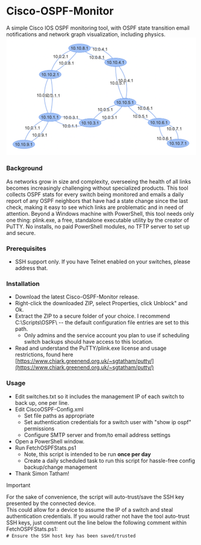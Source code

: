 # Cisco-OSPF-Monitor
A simple Cisco IOS OSPF monitoring tool, with OSPF state transition email notifications and network graph visualization, including physics.
![Cisco OSPF Monitor Network Graph](https://github.com/Xorlent/Cisco-OSPF-Monitor/blob/main/OSPFGraph-Example.png)


### Background
As networks grow in size and complexity, overseeing the health of all links becomes increasingly challenging without specialized products.  This tool collects OSPF stats for every switch being monitored and emails a daily report of any OSPF neighbors that have had a state change since the last check, making it easy to see which links are problematic and in need of attention.  Beyond a Windows machine with PowerShell, this tool needs only one thing: plink.exe, a free, standalone executable utility by the creator of PuTTY.  No installs, no paid PowerShell modules, no TFTP server to set up and secure.

### Prerequisites
  - SSH support only.  If you have Telnet enabled on your switches, please address that.

### Installation
  - Download the latest Cisco-OSPF-Monitor release.
  - Right-click the downloaded ZIP, select Properties, click Unblock" and Ok.
  - Extract the ZIP to a secure folder of your choice.  I recommend C:\Scripts\OSPF\ -- the default configuration file entries are set to this path.
    - Only admins and the service account you plan to use if scheduling switch backups should have access to this location.
  - Read and understand the PuTTY/plink.exe license and usage restrictions, found here [https://www.chiark.greenend.org.uk/~sgtatham/putty/](https://www.chiark.greenend.org.uk/~sgtatham/putty/)

### Usage
  - Edit switches.txt so it includes the management IP of each switch to back up, one per line.
  - Edit CiscoOSPF-Config.xml
    - Set file paths as appropriate
    - Set authentication credentials for a switch user with "show ip ospf" permissions
    - Configure SMTP server and from/to email address settings
  - Open a PowerShell window.
  - Run FetchOSPFStats.ps1
    - Note, this script is intended to be run **once per day**
    - Create a daily scheduled task to run this script for hassle-free config backup/change management
  - Thank Simon Tatham!

> [!IMPORTANT]
> For the sake of convenience, the script will auto-trust/save the SSH key presented by the connected device.  
  > This could allow for a device to assume the IP of a switch and steal authentication credentials.
  > If you would rather not have the tool auto-trust SSH keys, just comment out the line below the following comment within FetchOSPFStats.ps1:  
    ```# Ensure the SSH host key has been saved/trusted```

